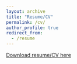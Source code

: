 ```yaml
---
layout: archive
title: "Resume/CV"
permalink: /cv/
author_profile: true
redirect_from:
  - /resume
---
```


[Download resume/CV here](http://m-marquis.github.io/files/Michael_Marquis_resume.pdf)
